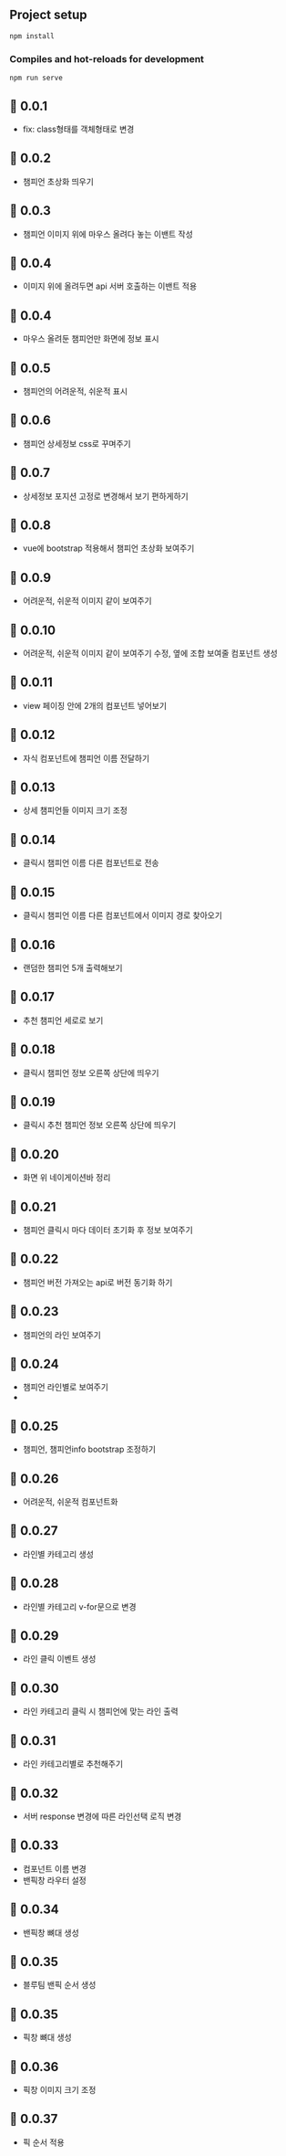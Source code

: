 ## Project setup

```
npm install
```

### Compiles and hot-reloads for development

```
npm run serve
```

## 🚀 0.0.1

- fix: class형태를 객체형태로 변경

## 🚀 0.0.2

- 챔피언 초상화 띄우기

## 🚀 0.0.3

- 챔피언 이미지 위에 마우스 올려다 놓는 이밴트 작성

## 🚀 0.0.4

- 이미지 위에 올려두면 api 서버 호출하는 이밴트 적용

## 🚀 0.0.4

- 마우스 올려둔 챔피언만 화면에 정보 표시

## 🚀 0.0.5

- 챔피언의 어려운적, 쉬운적 표시

## 🚀 0.0.6

- 챔피언 상세정보 css로 꾸며주기

## 🚀 0.0.7

- 상세정보 포지션 고정로 변경해서 보기 편하게하기

## 🚀 0.0.8

- vue에 bootstrap 적용해서 챔피언 초상화 보여주기

## 🚀 0.0.9

- 어려운적, 쉬운적 이미지 같이 보여주기

## 🚀 0.0.10

- 어려운적, 쉬운적 이미지 같이 보여주기 수정, 옆에 조합 보여줄 컴포넌트 생성

## 🚀 0.0.11

- view 페이징 안에 2개의 컴포넌트 넣어보기

## 🚀 0.0.12

- 자식 컴포넌트에 챔피언 이름 전달하기

## 🚀 0.0.13

- 상세 챔피언들 이미지 크기 조정

## 🚀 0.0.14

- 클릭시 챔피언 이름 다른 컴포넌트로 전송

## 🚀 0.0.15

- 클릭시 챔피언 이름 다른 컴포넌트에서 이미지 경로 찾아오기

## 🚀 0.0.16

- 랜덤한 챔피언 5개 출력해보기

## 🚀 0.0.17

- 추천 챔피언 세로로 보기

## 🚀 0.0.18

- 클릭시 챔피언 정보 오른쪽 상단에 띄우기

## 🚀 0.0.19

- 클릭시 추천 챔피언 정보 오른쪽 상단에 띄우기

## 🚀 0.0.20

- 화면 위 네이게이션바 정리

## 🚀 0.0.21

- 챔피언 클릭시 마다 데이터 초기화 후 정보 보여주기

## 🚀 0.0.22

- 챔피언 버전 가져오는 api로 버전 동기화 하기

## 🚀 0.0.23

- 챔피언의 라인 보여주기

## 🚀 0.0.24

- 챔피언 라인별로 보여주기
-

## 🚀 0.0.25

- 챔피언, 챔피언info bootstrap 조정하기

## 🚀 0.0.26

- 어려운적, 쉬운적 컴포넌트화

## 🚀 0.0.27

- 라인별 카테고리 생성

## 🚀 0.0.28

- 라인별 카테고리 v-for문으로 변경

## 🚀 0.0.29

- 라인 클릭 이벤트 생성

## 🚀 0.0.30

- 라인 카테고리 클릭 시 챔피언에 맞는 라인 출력

## 🚀 0.0.31

- 라인 카테고리별로 추천해주기

## 🚀 0.0.32

- 서버 response 변경에 따른 라인선택 로직 변경

## 🚀 0.0.33

- 컴포넌트 이름 변경
- 밴픽창 라우터 설정

## 🚀 0.0.34

- 밴픽창 뼈대 생성

## 🚀 0.0.35

- 블루팀 밴픽 순서 생성

## 🚀 0.0.35

- 픽창 뼈대 생성
 
## 🚀 0.0.36

- 픽창 이미지 크기 조정

## 🚀 0.0.37

- 픽 순서 적용
